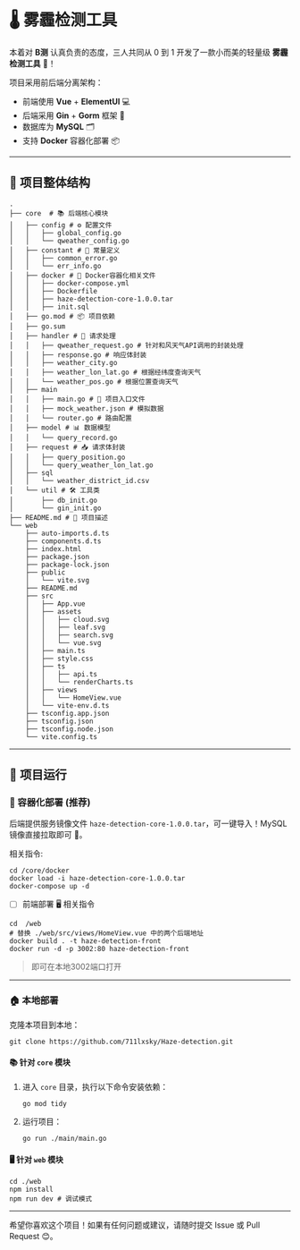 # 🌡️ 雾霾检测工具

本着对 **B测** 认真负责的态度，三人共同从 0 到 1 开发了一款小而美的轻量级 **雾霾检测工具** 🎉！

项目采用前后端分离架构：
- 前端使用 **Vue** + **ElementUI** 💻
- 后端采用 **Gin** + **Gorm** 框架 🚀
- 数据库为 **MySQL** 🗂️
- 支持 **Docker** 容器化部署 📦

---

## 📂 项目整体结构

```shell
.
├── core  # 📚 后端核心模块
│   ├── config # ⚙️ 配置文件
│   │   ├── global_config.go
│   │   └── qweather_config.go
│   ├── constant # 🔧 常量定义
│   │   ├── common_error.go
│   │   └── err_info.go
│   ├── docker # 🐳 Docker容器化相关文件
│   │   ├── docker-compose.yml
│   │   ├── Dockerfile
│   │   ├── haze-detection-core-1.0.0.tar
│   │   ├── init.sql
│   ├── go.mod # 📦 项目依赖
│   ├── go.sum
│   ├── handler # 📩 请求处理
│   │   ├── qweather_request.go # 针对和风天气API调用的封装处理
│   │   ├── response.go # 响应体封装
│   │   ├── weather_city.go
│   │   ├── weather_lon_lat.go # 根据经纬度查询天气
│   │   └── weather_pos.go # 根据位置查询天气
│   ├── main
│   │   ├── main.go # 🏁 项目入口文件
│   │   ├── mock_weather.json # 模拟数据
│   │   └── router.go # 路由配置
│   ├── model # 📊 数据模型
│   │   └── query_record.go
│   ├── request # 📥 请求体封装
│   │   ├── query_position.go
│   │   └── query_weather_lon_lat.go
│   ├── sql
│   │   └── weather_district_id.csv
│   └── util # 🛠️ 工具类
│       ├── db_init.go
│       └── gin_init.go
├── README.md # 📜 项目描述
└── web
    ├── auto-imports.d.ts
    ├── components.d.ts
    ├── index.html
    ├── package.json
    ├── package-lock.json
    ├── public
    │   └── vite.svg
    ├── README.md
    ├── src
    │   ├── App.vue
    │   ├── assets
    │   │   ├── cloud.svg
    │   │   ├── leaf.svg
    │   │   ├── search.svg
    │   │   └── vue.svg
    │   ├── main.ts
    │   ├── style.css
    │   ├── ts
    │   │   ├── api.ts
    │   │   └── renderCharts.ts
    │   ├── views
    │   │   └── HomeView.vue
    │   └── vite-env.d.ts
    ├── tsconfig.app.json
    ├── tsconfig.json
    ├── tsconfig.node.json
    └── vite.config.ts
```

---

## 🚀 项目运行

### 🐳 容器化部署 (推荐)

后端提供服务镜像文件 `haze-detection-core-1.0.0.tar`，可一键导入！MySQL 镜像直接拉取即可 🎉。

相关指令:
```shell
cd /core/docker
docker load -i haze-detection-core-1.0.0.tar
docker-compose up -d
```

- [ ] 前端部署 🖥️
相关指令
```shell
cd  /web
# 替换 ./web/src/views/HomeView.vue 中的两个后端地址
docker build . -t haze-detection-front
docker run -d -p 3002:80 haze-detection-front
```
> 即可在本地3002端口打开
---

### 🏠 本地部署

克隆本项目到本地：
```shell
git clone https://github.com/711lxsky/Haze-detection.git
```

#### 📚 针对 `core` 模块
1. 进入 `core` 目录，执行以下命令安装依赖：  
   ```shell
   go mod tidy
   ```
2. 运行项目：  
   ```shell
   go run ./main/main.go
   ```

#### 🖥️ 针对 `web` 模块

```shell
cd ./web
npm install
npm run dev # 调试模式
```
---

希望你喜欢这个项目！如果有任何问题或建议，请随时提交 Issue 或 Pull Request 😊。
